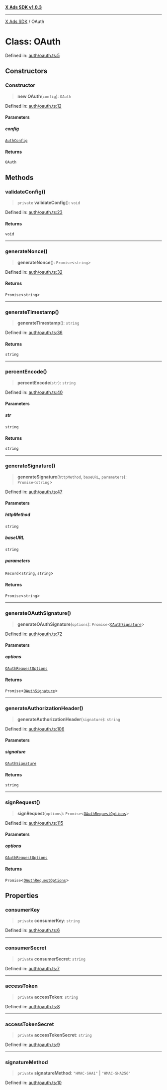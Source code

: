 [**X Ads SDK v1.0.3**](../README.md)

***

[X Ads SDK](../globals.md) / OAuth

# Class: OAuth

Defined in: [auth/oauth.ts:5](https://github.com/kage1020/x-ads-sdk/blob/main/src/auth/oauth.ts#L5)

## Constructors

### Constructor

> **new OAuth**(`config`): `OAuth`

Defined in: [auth/oauth.ts:12](https://github.com/kage1020/x-ads-sdk/blob/main/src/auth/oauth.ts#L12)

#### Parameters

##### config

[`AuthConfig`](../interfaces/AuthConfig.md)

#### Returns

`OAuth`

## Methods

### validateConfig()

> `private` **validateConfig**(): `void`

Defined in: [auth/oauth.ts:23](https://github.com/kage1020/x-ads-sdk/blob/main/src/auth/oauth.ts#L23)

#### Returns

`void`

***

### generateNonce()

> **generateNonce**(): `Promise`\<`string`\>

Defined in: [auth/oauth.ts:32](https://github.com/kage1020/x-ads-sdk/blob/main/src/auth/oauth.ts#L32)

#### Returns

`Promise`\<`string`\>

***

### generateTimestamp()

> **generateTimestamp**(): `string`

Defined in: [auth/oauth.ts:36](https://github.com/kage1020/x-ads-sdk/blob/main/src/auth/oauth.ts#L36)

#### Returns

`string`

***

### percentEncode()

> **percentEncode**(`str`): `string`

Defined in: [auth/oauth.ts:40](https://github.com/kage1020/x-ads-sdk/blob/main/src/auth/oauth.ts#L40)

#### Parameters

##### str

`string`

#### Returns

`string`

***

### generateSignature()

> **generateSignature**(`httpMethod`, `baseURL`, `parameters`): `Promise`\<`string`\>

Defined in: [auth/oauth.ts:47](https://github.com/kage1020/x-ads-sdk/blob/main/src/auth/oauth.ts#L47)

#### Parameters

##### httpMethod

`string`

##### baseURL

`string`

##### parameters

`Record`\<`string`, `string`\>

#### Returns

`Promise`\<`string`\>

***

### generateOAuthSignature()

> **generateOAuthSignature**(`options`): `Promise`\<[`OAuthSignature`](../interfaces/OAuthSignature.md)\>

Defined in: [auth/oauth.ts:72](https://github.com/kage1020/x-ads-sdk/blob/main/src/auth/oauth.ts#L72)

#### Parameters

##### options

[`OAuthRequestOptions`](../interfaces/OAuthRequestOptions.md)

#### Returns

`Promise`\<[`OAuthSignature`](../interfaces/OAuthSignature.md)\>

***

### generateAuthorizationHeader()

> **generateAuthorizationHeader**(`signature`): `string`

Defined in: [auth/oauth.ts:106](https://github.com/kage1020/x-ads-sdk/blob/main/src/auth/oauth.ts#L106)

#### Parameters

##### signature

[`OAuthSignature`](../interfaces/OAuthSignature.md)

#### Returns

`string`

***

### signRequest()

> **signRequest**(`options`): `Promise`\<[`OAuthRequestOptions`](../interfaces/OAuthRequestOptions.md)\>

Defined in: [auth/oauth.ts:115](https://github.com/kage1020/x-ads-sdk/blob/main/src/auth/oauth.ts#L115)

#### Parameters

##### options

[`OAuthRequestOptions`](../interfaces/OAuthRequestOptions.md)

#### Returns

`Promise`\<[`OAuthRequestOptions`](../interfaces/OAuthRequestOptions.md)\>

## Properties

### consumerKey

> `private` **consumerKey**: `string`

Defined in: [auth/oauth.ts:6](https://github.com/kage1020/x-ads-sdk/blob/main/src/auth/oauth.ts#L6)

***

### consumerSecret

> `private` **consumerSecret**: `string`

Defined in: [auth/oauth.ts:7](https://github.com/kage1020/x-ads-sdk/blob/main/src/auth/oauth.ts#L7)

***

### accessToken

> `private` **accessToken**: `string`

Defined in: [auth/oauth.ts:8](https://github.com/kage1020/x-ads-sdk/blob/main/src/auth/oauth.ts#L8)

***

### accessTokenSecret

> `private` **accessTokenSecret**: `string`

Defined in: [auth/oauth.ts:9](https://github.com/kage1020/x-ads-sdk/blob/main/src/auth/oauth.ts#L9)

***

### signatureMethod

> `private` **signatureMethod**: `"HMAC-SHA1"` \| `"HMAC-SHA256"`

Defined in: [auth/oauth.ts:10](https://github.com/kage1020/x-ads-sdk/blob/main/src/auth/oauth.ts#L10)
